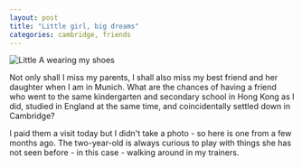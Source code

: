 ```yaml
---
layout: post
title: "Little girl, big dreams"
categories: cambridge, friends
---
```

<img src="/sabbaticaldiary/images/2022-08-06.jpg" alt="Little A wearing my shoes" class="center">

Not only shall I miss my parents, I shall also miss my best friend and her daughter when I am in Munich. What are the chances of having a friend who went to the same kindergarten and secondary school in Hong Kong as I did, studied in England at the same time, and coincidentally settled down in Cambridge? 

I paid them a visit today but I didn't take a photo - so here is one from a few months ago. The two-year-old is always curious to play with things she has not seen before - in this case - walking around in my trainers.